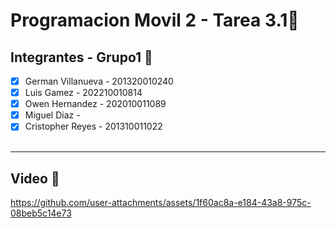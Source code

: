 # Programacion Movil 2 - Tarea 3.1📱

## Integrantes - Grupo1 📱

- [x] German Villanueva - 201320010240 
- [x] Luis  Gamez - 202210010814
- [x] Owen Hernandez - 202010011089
- [x] Miguel Diaz - 
- [x] Cristopher  Reyes - 201310011022
<br><br>
****
## Video 📱
https://github.com/user-attachments/assets/1f60ac8a-e184-43a8-975c-08beb5c14e73
